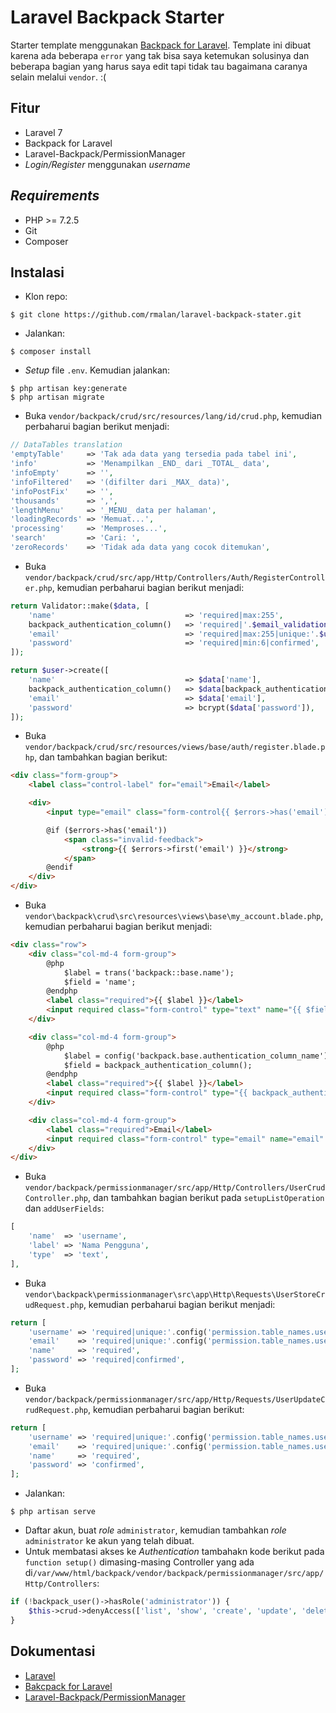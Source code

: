 # Laravel Backpack Starter
Starter template menggunakan [Backpack for Laravel](https://backpackforlaravel.com/). Template ini dibuat karena ada beberapa `error` yang tak bisa saya ketemukan solusinya dan beberapa bagian yang harus saya edit tapi tidak tau bagaimana caranya selain melalui `vendor`. :(

## Fitur
- Laravel 7
- Backpack for Laravel
- Laravel-Backpack/PermissionManager
- *Login/Register* menggunakan *username*

## *Requirements*
- PHP >= 7.2.5
- Git
- Composer

## Instalasi
- Klon repo:
```
$ git clone https://github.com/rmalan/laravel-backpack-stater.git
```
- Jalankan:
```
$ composer install
```
- *Setup* file `.env`. Kemudian jalankan:
```
$ php artisan key:generate
$ php artisan migrate
```
- Buka `vendor/backpack/crud/src/resources/lang/id/crud.php`, kemudian perbaharui bagian berikut menjadi:
```php
// DataTables translation
'emptyTable'     => 'Tak ada data yang tersedia pada tabel ini',
'info'           => 'Menampilkan _END_ dari _TOTAL_ data',
'infoEmpty'      => '',
'infoFiltered'   => '(difilter dari _MAX_ data)',
'infoPostFix'    => '',
'thousands'      => ',',
'lengthMenu'     => '_MENU_ data per halaman',
'loadingRecords' => 'Memuat...',
'processing'     => 'Memproses...',
'search'         => 'Cari: ',
'zeroRecords'    => 'Tidak ada data yang cocok ditemukan',
```
- Buka `vendor/backpack/crud/src/app/Http/Controllers/Auth/RegisterController.php`, kemudian perbaharui bagian berikut menjadi:
```php
return Validator::make($data, [
    'name'                             => 'required|max:255',
    backpack_authentication_column()   => 'required|'.$email_validation.'max:20|unique:'.$users_table,
    'email'                            => 'required|max:255|unique:'.$users_table,
    'password'                         => 'required|min:6|confirmed',
]);
```
```php
return $user->create([
    'name'                             => $data['name'],
    backpack_authentication_column()   => $data[backpack_authentication_column()],
    'email'                            => $data['email'],
    'password'                         => bcrypt($data['password']),
]);
```
- Buka `vendor/backpack/crud/src/resources/views/base/auth/register.blade.php`, dan tambahkan bagian berikut:
```html
<div class="form-group">
    <label class="control-label" for="email">Email</label>

    <div>
        <input type="email" class="form-control{{ $errors->has('email') ? ' is-invalid' : '' }}" name="email" id="email" value="{{ old('email') }}">

        @if ($errors->has('email'))
            <span class="invalid-feedback">
                <strong>{{ $errors->first('email') }}</strong>
            </span>
        @endif
    </div>
</div>
```
- Buka `vendor\backpack\crud\src\resources\views\base\my_account.blade.php`, kemudian perbaharui bagian berikut menjadi:
```html
<div class="row">
    <div class="col-md-4 form-group">
        @php
            $label = trans('backpack::base.name');
            $field = 'name';
        @endphp
        <label class="required">{{ $label }}</label>
        <input required class="form-control" type="text" name="{{ $field }}" value="{{ old($field) ? old($field) : $user->$field }}">
    </div>

    <div class="col-md-4 form-group">
        @php
            $label = config('backpack.base.authentication_column_name');
            $field = backpack_authentication_column();
        @endphp
        <label class="required">{{ $label }}</label>
        <input required class="form-control" type="{{ backpack_authentication_column()=='email'?'email':'text' }}" name="{{ $field }}" value="{{ old($field) ? old($field) : $user->$field }}">
    </div>

    <div class="col-md-4 form-group">
        <label class="required">Email</label>
        <input required class="form-control" type="email" name="email" value="{{ old('email') ? old('email') : $user->email }}">
    </div>
</div>
```
- Buka `vendor/backpack/permissionmanager/src/app/Http/Controllers/UserCrudController.php`, dan tambahkan bagian berikut pada `setupListOperation` dan `addUserFields`:
```php
[
    'name'  => 'username',
    'label' => 'Nama Pengguna',
    'type'  => 'text',
],
```
- Buka `vendor\backpack\permissionmanager\src\app\Http\Requests\UserStoreCrudRequest.php`, kemudian perbaharui bagian berikut menjadi:
```php
return [
    'username' => 'required|unique:'.config('permission.table_names.users', 'users').',username',
    'email'    => 'required|unique:'.config('permission.table_names.users', 'users').',email',
    'name'     => 'required',
    'password' => 'required|confirmed',
];
```
- Buka `vendor/backpack/permissionmanager/src/app/Http/Requests/UserUpdateCrudRequest.php`, kemudian perbaharui bagian berikut:
```php
return [
    'username' => 'required|unique:'.config('permission.table_names.users', 'users').',username,'.$userId,
    'email'    => 'required|unique:'.config('permission.table_names.users', 'users').',email,'.$userId,
    'name'     => 'required',
    'password' => 'confirmed',
];
```
- Jalankan:
```
$ php artisan serve
```
- Daftar akun, buat *role* `administrator`, kemudian tambahkan *role* `administrator` ke akun yang telah dibuat.
- Untuk membatasi akses ke *Authentication* tambahakn kode berikut pada `function setup()` dimasing-masing Controller yang ada di`/var/www/html/backpack/vendor/backpack/permissionmanager/src/app/Http/Controllers`:
```php
if (!backpack_user()->hasRole('administrator')) {
    $this->crud->denyAccess(['list', 'show', 'create', 'update', 'delete']);
}
```
## Dokumentasi
- [Laravel](https://laravel.com/docs)
- [Bakcpack for Laravel](https://backpackforlaravel.com/docs)
- [Laravel-Backpack/PermissionManager](https://github.com/Laravel-Backpack/PermissionManager)